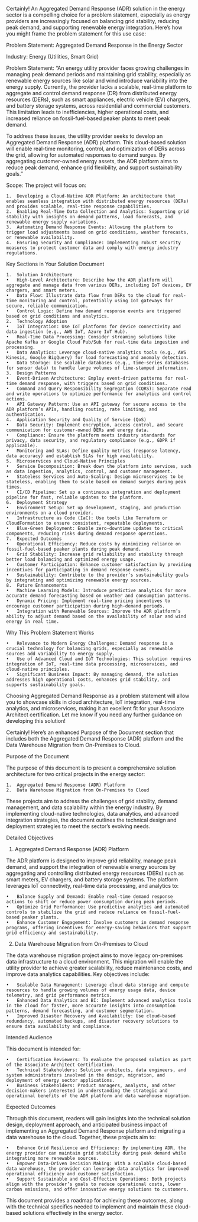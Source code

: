 Certainly! An Aggregated Demand Response (ADR) solution in the energy sector is a compelling choice for a problem statement, especially as energy providers are increasingly focused on balancing grid stability, reducing peak demand, and supporting renewable energy integration. Here’s how you might frame the problem statement for this use case:

Problem Statement: Aggregated Demand Response in the Energy Sector

Industry: Energy (Utilities, Smart Grid)

Problem Statement:
“An energy utility provider faces growing challenges in managing peak demand periods and maintaining grid stability, especially as renewable energy sources like solar and wind introduce variability into the energy supply. Currently, the provider lacks a scalable, real-time platform to aggregate and control demand response (DR) from distributed energy resources (DERs), such as smart appliances, electric vehicle (EV) chargers, and battery storage systems, across residential and commercial customers. This limitation leads to inefficiencies, higher operational costs, and increased reliance on fossil-fuel-based peaker plants to meet peak demand.

To address these issues, the utility provider seeks to develop an Aggregated Demand Response (ADR) platform. This cloud-based solution will enable real-time monitoring, control, and optimization of DERs across the grid, allowing for automated responses to demand surges. By aggregating customer-owned energy assets, the ADR platform aims to reduce peak demand, enhance grid flexibility, and support sustainability goals.”

Scope:
The project will focus on:

	1.	Developing a Cloud-Native ADR Platform: An architecture that enables seamless integration with distributed energy resources (DERs) and provides scalable, real-time response capabilities.
	2.	Enabling Real-Time Data Collection and Analytics: Supporting grid stability with insights on demand patterns, load forecasts, and renewable energy supply variations.
	3.	Automating Demand Response Events: Allowing the platform to trigger load adjustments based on grid conditions, weather forecasts, or renewable availability.
	4.	Ensuring Security and Compliance: Implementing robust security measures to protect customer data and comply with energy industry regulations.

Key Sections in Your Solution Document

	1.	Solution Architecture
	•	High-Level Architecture: Describe how the ADR platform will aggregate and manage data from various DERs, including IoT devices, EV chargers, and smart meters.
	•	Data Flow: Illustrate data flow from DERs to the cloud for real-time monitoring and control, potentially using IoT gateways for secure, reliable communication.
	•	Control Logic: Define how demand response events are triggered based on grid conditions and analytics.
	2.	Technology Adoption
	•	IoT Integration: Use IoT platforms for device connectivity and data ingestion (e.g., AWS IoT, Azure IoT Hub).
	•	Real-Time Data Processing: Consider streaming solutions like Apache Kafka or Google Cloud Pub/Sub for real-time data ingestion and processing.
	•	Data Analytics: Leverage cloud-native analytics tools (e.g., AWS Kinesis, Google BigQuery) for load forecasting and anomaly detection.
	•	Data Storage: Use scalable databases (e.g., time-series databases for sensor data) to handle large volumes of time-stamped information.
	3.	Design Patterns
	•	Event-Driven Architecture: Employ event-driven patterns for real-time demand response, with triggers based on grid conditions.
	•	Command and Query Responsibility Segregation (CQRS): Separate read and write operations to optimize performance for analytics and control actions.
	•	API Gateway Pattern: Use an API gateway for secure access to the ADR platform’s APIs, handling routing, rate limiting, and authentication.
	4.	Application Security and Quality of Service (QoS)
	•	Data Security: Implement encryption, access control, and secure communication for customer-owned DERs and energy data.
	•	Compliance: Ensure the platform meets industry standards for privacy, data security, and regulatory compliance (e.g., GDPR if applicable).
	•	Monitoring and SLAs: Define quality metrics (response latency, data accuracy) and establish SLAs for high availability.
	5.	Microservices and Cloud-Native Principles
	•	Service Decomposition: Break down the platform into services, such as data ingestion, analytics, control, and customer management.
	•	Stateless Services and Auto-Scaling: Design microservices to be stateless, enabling them to scale based on demand surges during peak times.
	•	CI/CD Pipeline: Set up a continuous integration and deployment pipeline for fast, reliable updates to the platform.
	6.	Deployment Strategy
	•	Environment Setup: Set up development, staging, and production environments on a cloud provider.
	•	Infrastructure as Code (IaC): Use tools like Terraform or CloudFormation to ensure consistent, repeatable deployments.
	•	Blue-Green Deployment: Enable zero-downtime updates to critical components, reducing risks during demand response operations.
	7.	Expected Outcomes
	•	Operational Efficiency: Reduce costs by minimizing reliance on fossil-fuel-based peaker plants during peak demand.
	•	Grid Stability: Increase grid reliability and stability through better load balancing and optimized energy usage.
	•	Customer Participation: Enhance customer satisfaction by providing incentives for participating in demand response events.
	•	Sustainability: Contribute to the provider’s sustainability goals by integrating and optimizing renewable energy sources.
	8.	Future Enhancements
	•	Machine Learning Models: Introduce predictive analytics for more accurate demand forecasting based on weather and consumption patterns.
	•	Dynamic Pricing: Implement real-time pricing incentives to encourage customer participation during high-demand periods.
	•	Integration with Renewable Sources: Improve the ADR platform’s ability to adjust demand based on the availability of solar and wind energy in real time.

Why This Problem Statement Works

	•	Relevance to Modern Energy Challenges: Demand response is a crucial technology for balancing grids, especially as renewable sources add variability to energy supply.
	•	Use of Advanced Cloud and IoT Technologies: This solution requires integration of IoT, real-time data processing, microservices, and cloud-native principles.
	•	Significant Business Impact: By managing demand, the solution addresses high operational costs, enhances grid stability, and supports sustainability goals.

Choosing Aggregated Demand Response as a problem statement will allow you to showcase skills in cloud architecture, IoT integration, real-time analytics, and microservices, making it an excellent fit for your Associate Architect certification. Let me know if you need any further guidance on developing this solution!


Certainly! Here’s an enhanced Purpose of the Document section that includes both the Aggregated Demand Response (ADR) platform and the Data Warehouse Migration from On-Premises to Cloud.

Purpose of the Document

The purpose of this document is to present a comprehensive solution architecture for two critical projects in the energy sector:

	1.	Aggregated Demand Response (ADR) Platform
	2.	Data Warehouse Migration from On-Premises to Cloud

These projects aim to address the challenges of grid stability, demand management, and data scalability within the energy industry. By implementing cloud-native technologies, data analytics, and advanced integration strategies, the document outlines the technical design and deployment strategies to meet the sector’s evolving needs.

Detailed Objectives

1. Aggregated Demand Response (ADR) Platform

The ADR platform is designed to improve grid reliability, manage peak demand, and support the integration of renewable energy sources by aggregating and controlling distributed energy resources (DERs) such as smart meters, EV chargers, and battery storage systems. The platform leverages IoT connectivity, real-time data processing, and analytics to:

	•	Balance Supply and Demand: Enable real-time demand response actions to shift or reduce power consumption during peak periods.
	•	Optimize Grid Performance: Use predictive analytics and automated controls to stabilize the grid and reduce reliance on fossil-fuel-based peaker plants.
	•	Enhance Customer Engagement: Involve customers in demand response programs, offering incentives for energy-saving behaviors that support grid efficiency and sustainability.

2. Data Warehouse Migration from On-Premises to Cloud

The data warehouse migration project aims to move legacy on-premises data infrastructure to a cloud environment. This migration will enable the utility provider to achieve greater scalability, reduce maintenance costs, and improve data analytics capabilities. Key objectives include:

	•	Scalable Data Management: Leverage cloud data storage and compute resources to handle growing volumes of energy usage data, device telemetry, and grid performance metrics.
	•	Enhanced Data Analytics and BI: Implement advanced analytics tools in the cloud for faster, more accurate insights into consumption patterns, demand forecasting, and customer segmentation.
	•	Improved Disaster Recovery and Availability: Use cloud-based redundancy, automated backups, and disaster recovery solutions to ensure data availability and compliance.

Intended Audience

This document is intended for:

	•	Certification Reviewers: To evaluate the proposed solution as part of the Associate Architect Certification.
	•	Technical Stakeholders: Solution architects, data engineers, and system administrators involved in the design, migration, and deployment of energy sector applications.
	•	Business Stakeholders: Product managers, analysts, and other decision-makers interested in understanding the strategic and operational benefits of the ADR platform and data warehouse migration.

Expected Outcomes

Through this document, readers will gain insights into the technical solution design, deployment approach, and anticipated business impact of implementing an Aggregated Demand Response platform and migrating a data warehouse to the cloud. Together, these projects aim to:

	•	Enhance Grid Resilience and Efficiency: By implementing ADR, the energy provider can maintain grid stability during peak demand while integrating more renewable sources.
	•	Empower Data-Driven Decision Making: With a scalable cloud-based data warehouse, the provider can leverage data analytics for improved operational efficiency and customer satisfaction.
	•	Support Sustainable and Cost-Effective Operations: Both projects align with the provider’s goals to reduce operational costs, lower carbon emissions, and offer innovative energy solutions to customers.

This document provides a roadmap for achieving these outcomes, along with the technical specifics needed to implement and maintain these cloud-based solutions effectively in the energy sector.
